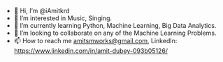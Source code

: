- 👋 Hi, I’m @iAmitkrd
- 👀 I’m interested in Music, Singing. 
- 🌱 I’m currently learning Python, Machine Learning, Big Data Analytics.
- 💞️ I’m looking to collaborate on any of the Machine Learning Problems.
- 📫 How to reach me amitsmworks@gmail.com, LinkedIn: https://www.linkedin.com/in/amit-dubey-093b05126/

<!---
iAmitkrd/iAmitkrd is a ✨ special ✨ repository because its `README.md` (this file) appears on your GitHub profile.
You can click the Preview link to take a look at your changes.
--->
